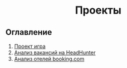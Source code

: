# <center> Проекты

## Оглавление 
1. [Проект игра](https://github.com/d3enjan/sf_data_science/tree/main/project_game)
2. [Анализ вакансий на HeadHunter](https://github.com/d3enjan/sf_data_science/tree/main/PROJECT-1.%20%D0%90%D0%BD%D0%B0%D0%BB%D0%B8%D0%B7%20%D0%B2%D0%B0%D0%BA%D0%B0%D0%BD%D1%81%D0%B8%D0%B9%20%D0%B8%D0%B7%20HeadHunter)
3. [Анализ отелей booking.com](https://github.com/d3enjan/sf_data_science/tree/main/PROJECT-3.%20EDA%20%2B%20Feature%20Engineering.%20%D0%A1%D0%BE%D1%80%D0%B5%D0%B2%D0%BD%D0%BE%D0%B2%D0%B0%D0%BD%D0%B8%D0%B5%20%D0%BD%D0%B0%20Kaggle)
